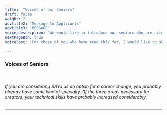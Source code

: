 ```yaml
---
title:  "Voices of our seniors"
draft: false
weight: 2
advtitle2: "Message to Applicants"
advtitle3: "MESSAGE"
voice_description: "We would like to introduce our seniors who are actually working at BAYJ. You may find someone who can be your role model."
nextPageBtn: true
voicelast: "For those of you who have read this far, I would like to share with you a few secret tips that will greatly increase your chances of being hired by Vage."

---
```


### **Voices of Seniors**
&nbsp;
###### If you are considering BAYJ as an option for a career change, you probably already have some kind of specialty. Of the three areas necessary for creators, your technical skills have probably increased considerably.

---
